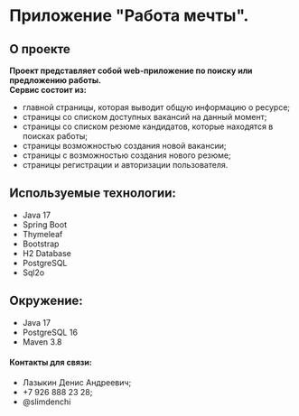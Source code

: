 # Приложение "Работа мечты".

## О проекте

**Проект представляет собой web-приложение по поиску или предложению работы. <br>
Сервис состоит из:**

* главной страницы, которая выводит общую информацию о ресурсе; <br>
* страницы со списком доступных вакансий на данный момент; <br>
* страницы со списком резюме кандидатов, которые находятся в поисках работы; <br>
* страницы возможностью создания новой вакансии; <br>
* страницы с возможностью создания нового резюме; <br>
* страницы регистрации и авторизации пользователя. <br>

## Используемые технологии:
- Java 17
- Spring Boot
- Thymeleaf
- Bootstrap
- H2 Database
- PostgreSQL
- Sql2o

## Окружение:
- Java 17
- PostgreSQL 16
- Maven 3.8

#### Контакты для связи:
* Лазыкин Денис Андреевич;
* +7 926 888 23 28;
* @slimdenchi